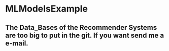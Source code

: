 # MLModelsExample

## The Data_Bases of the Recommender Systems are too big to put in the git. If you want send me a e-mail.
